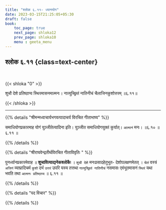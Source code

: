 ```yaml
---
title: "श्लोक ६.११- ध्यानयोग"
date: 2023-03-15T21:25:05+05:30
draft: false
book:
    toc_page: true
    next_page: shloka12
    prev_page: shloka10
    menu : geeta_menu
---
```




## श्लोक ६.११ {class=text-center}

<br/>

{{< shloka  "0"  >}}

शुचौ देशे प्रतिष्ठाप्य स्थिरमासनमात्मनः।
नात्युच्छ्रितं नातिनीचं चैलाजिनकुशोत्तरम् ॥६.११॥

{{< /shloka >}}

---


{{% details "श्रीमन्मध्वाचार्यभगवत्पादाचर्य विरचित  गीताभाष्य" %}}

समाधियोगप्रकारमाह योगं युञ्जीतेत्यादिना इति। युञ्जीत समाधियोगयुक्तं कुर्यात्।
`आत्मानं` मनः। ॥६.१० ॥६.११ ॥

{{% /details %}}



{{% details "श्रीराघवेन्द्रतीर्थविरचित गीताविवृतिः " %}}

पुनर्ध्यानप्रकारमेवाह ॥ **शुचावित्याद्यनेकश्लोकैः** । `शुचौ देशे`
मनःप्रसादहेतुभूत- देशोपलक्षणमेतत्‌ । `चेलं` वस्त्रं  `अजिनं` व्याघ्रादिचर्म
`कुशो` दर्भ `उत्तरं` उपरि यस्य तत्तथा `नात्युच्छ्रितं नातिनीचं` नसमासः
एवंभूतमासनं `स्थिरं` यथा भवति तथा `आत्मनः प्रतिष्ठाप्य` ॥ ६.११ ॥

{{% /details %}}



{{% details "पद विचार" %}}


{{% /details %}}
